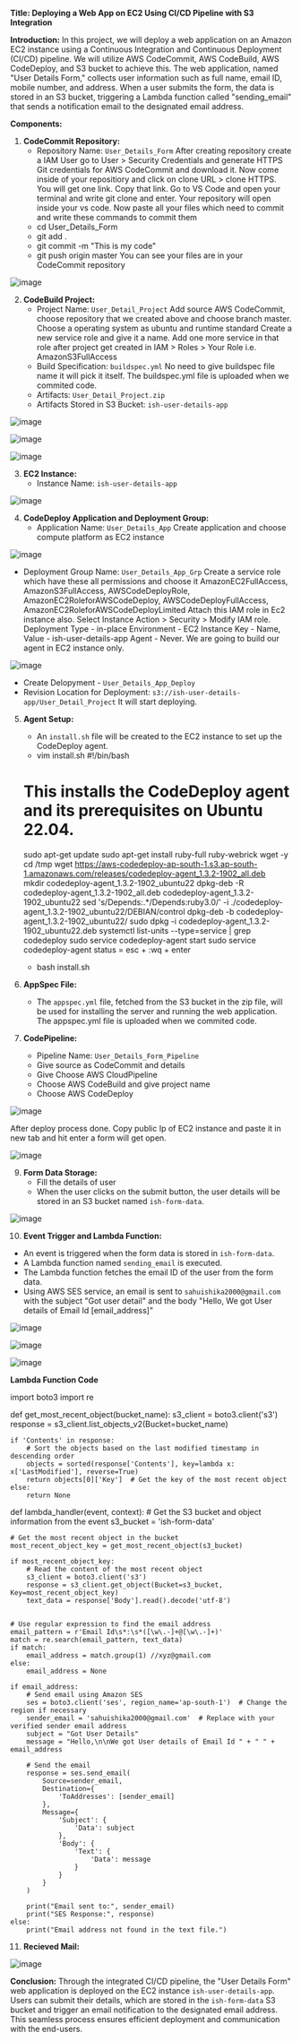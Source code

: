 **Title: Deploying a Web App on EC2 Using CI/CD Pipeline with S3 Integration**

**Introduction:**
In this project, we will deploy a web application on an Amazon EC2 instance using a Continuous Integration and Continuous Deployment (CI/CD) pipeline. We will utilize AWS CodeCommit, AWS CodeBuild, AWS CodeDeploy, and S3 bucket to achieve this. The web application, named "User Details Form," collects user information such as full name, email ID, mobile number, and address. When a user submits the form, the data is stored in an S3 bucket, triggering a Lambda function called "sending_email" that sends a notification email to the designated email address.

**Components:**

1. **CodeCommit Repository:**
   - Repository Name: `User_Details_Form`
   After creating repository create a IAM User go to User > Security Credentials and generate HTTPS Git credentials for AWS CodeCommit and download it.
   Now come inside of your repositiory and click on clone URL > clone HTTPS. You will get one link. Copy that link.
   Go to VS Code and open your terminal and write git clone <paste link> and enter. Your repository will open inside your vs code.
   Now paste all your files which need to commit and write these commands to commit them
   - cd User_Details_Form
   - git add .
   - git commit -m "This is my code"
   - git push origin master
   You can see your files are in your CodeCommit repository

![image](https://github.com/IshikaSahu/Deploying-a-Web-App-on-EC2-using-CI-CD-Pipeline/assets/71627396/a7d5c5de-a1a5-4598-827f-0f51db5263b2)

2. **CodeBuild Project:**
   - Project Name: `User_Detail_Project`
   Add source AWS CodeCommit, choose repository that we created above and choose branch master.
   Choose a operating system as ubuntu and runtime standard
   Create a new service role and give it a name.
   Add one more service in that role after project get created in IAM > Roles > Your Role i.e. AmazonS3FullAccess
   - Build Specification: `buildspec.yml`
   No need to give buildspec file name it will pick it itself.
   The buildspec.yml file is uploaded when we commited code.
   - Artifacts: `User_Detail_Project.zip`
   - Artifacts Stored in S3 Bucket: `ish-user-details-app`

![image](https://github.com/IshikaSahu/Deploying-a-Web-App-on-EC2-using-CI-CD-Pipeline/assets/71627396/377f301e-e5f6-409f-897d-d064f73f6232)

![image](https://github.com/IshikaSahu/Deploying-a-Web-App-on-EC2-using-CI-CD-Pipeline/assets/71627396/38409d70-829f-40d1-bfbb-cff9ff798b19)

![image](https://github.com/IshikaSahu/Deploying-a-Web-App-on-EC2-using-CI-CD-Pipeline/assets/71627396/3a7bbecb-ab8e-49f7-9c82-2897220e52ba)

3. **EC2 Instance:**
   - Instance Name: `ish-user-details-app`

![image](https://github.com/IshikaSahu/Deploying-a-Web-App-on-EC2-using-CI-CD-Pipeline/assets/71627396/f81b4ef6-b1c5-45ee-b61a-eda67b29d5d5)

4. **CodeDeploy Application and Deployment Group:**
   - Application Name: `User_Details_App`
   Create application and choose compute platform as EC2 instance

![image](https://github.com/IshikaSahu/Deploying-a-Web-App-on-EC2-using-CI-CD-Pipeline/assets/71627396/a3976ee9-ae44-4d5e-b291-5ad83b05b13f)

   - Deployment Group Name: `User_Details_App_Grp`
   Create a service role which have these all permissions and choose it 
   AmazonEC2FullAccess, AmazonS3FullAccess, AWSCodeDeployRole, AmazonEC2RoleforAWSCodeDeploy, AWSCodeDeployFullAccess, AmazonEC2RoleforAWSCodeDeployLimited
   Attach this IAM role in Ec2 instance also.
   Select Instance Action > Security > Modify IAM role.
   Deployment Type - in-place
   Environment - EC2 Instance
   Key - Name, Value - ish-user-details-app
   Agent - Never. We are going to build our agent in EC2 instance only.

![image](https://github.com/IshikaSahu/Deploying-a-Web-App-on-EC2-using-CI-CD-Pipeline/assets/71627396/73e2f88a-0a7a-4bfb-b133-52ccb425a3f3)  

   - Create Delopyment - `User_Details_App_Deploy`
   - Revision Location for Deployment: `s3://ish-user-details-app/User_Detail_Project`
It will start deploying.

5. **Agent Setup:**
   - An `install.sh` file will be created to the EC2 instance to set up the CodeDeploy agent.
   - vim install.sh
   #!/bin/bash 
   # This installs the CodeDeploy agent and its prerequisites on Ubuntu 22.04.  
   sudo apt-get update 
   sudo apt-get install ruby-full ruby-webrick wget -y
   cd /tmp 
   wget https://aws-codedeploy-ap-south-1.s3.ap-south-1.amazonaws.com/releases/codedeploy-agent_1.3.2-1902_all.deb     
   mkdir codedeploy-agent_1.3.2-1902_ubuntu22
   dpkg-deb -R codedeploy-agent_1.3.2-1902_all.deb codedeploy-agent_1.3.2-1902_ubuntu22
   sed 's/Depends:.*/Depends:ruby3.0/' -i ./codedeploy-agent_1.3.2-1902_ubuntu22/DEBIAN/control
   dpkg-deb -b codedeploy-agent_1.3.2-1902_ubuntu22/
   sudo dpkg -i codedeploy-agent_1.3.2-1902_ubuntu22.deb
   systemctl list-units --type=service | grep codedeploy
   sudo service codedeploy-agent start
   sudo service codedeploy-agent status
   = esc + :wq + enter
   - bash install.sh

7. **AppSpec File:**
   - The `appspec.yml` file, fetched from the S3 bucket in the zip file, will be used for installing the server and running the web application.
   The appspec.yml file is uploaded when we commited code.

8. **CodePipeline:**
   - Pipeline Name: `User_Details_Form_Pipeline`
   - Give source as CodeCommit and details
   - Give Choose AWS CloudPipeline
   - Choose AWS CodeBuild and give project name
   - Choose AWS CodeDeploy

![image](https://github.com/IshikaSahu/Deploying-a-Web-App-on-EC2-using-CI-CD-Pipeline/assets/71627396/5c29db6e-bdf2-479b-94ea-7f4dcdadce0f)

After deploy process done. Copy public Ip of EC2 instance and paste it in new tab and hit enter a form will get open.

![image](https://github.com/IshikaSahu/Deploying-a-Web-App-on-EC2-using-CI-CD-Pipeline/assets/71627396/bba1d78c-62f6-4adc-ab48-f3a1b1c8d225)

9. **Form Data Storage:**
   - Fill the details of user
   - When the user clicks on the submit button, the user details will be stored in an S3 bucket named `ish-form-data`.

![image](https://github.com/IshikaSahu/Deploying-a-Web-App-on-EC2-using-CI-CD-Pipeline/assets/71627396/53e9b7f8-273b-400a-af9e-56fb058b4a2a)  

10. **Event Trigger and Lambda Function:**
   - An event is triggered when the form data is stored in `ish-form-data`.
   - A Lambda function named `sending_email` is executed.
   - The Lambda function fetches the email ID of the user from the form data.
   - Using AWS SES service, an email is sent to `sahuishika2000@gmail.com` with the subject "Got user detail" and the body "Hello,
   We got User details of Email Id  [email_address]"

![image](https://github.com/IshikaSahu/Deploying-a-Web-App-on-EC2-using-CI-CD-Pipeline/assets/71627396/7d3971f6-4350-4d80-8572-b0dd4f03ab36)

![image](https://github.com/IshikaSahu/Deploying-a-Web-App-on-EC2-using-CI-CD-Pipeline/assets/71627396/dc260c6e-c974-40fb-832a-2d1cfedf6cc3)

![image](https://github.com/IshikaSahu/Deploying-a-Web-App-on-EC2-using-CI-CD-Pipeline/assets/71627396/8103e27a-38ae-4050-b379-7cf18de0a61c)

**Lambda Function Code**

import boto3
import re

def get_most_recent_object(bucket_name):
    s3_client = boto3.client('s3')
    response = s3_client.list_objects_v2(Bucket=bucket_name)
    
    if 'Contents' in response:
        # Sort the objects based on the last modified timestamp in descending order
        objects = sorted(response['Contents'], key=lambda x: x['LastModified'], reverse=True)
        return objects[0]['Key']  # Get the key of the most recent object
    else:
        return None

def lambda_handler(event, context):
    # Get the S3 bucket and object information from the event
    s3_bucket = 'ish-form-data'

    # Get the most recent object in the bucket
    most_recent_object_key = get_most_recent_object(s3_bucket)
    
    if most_recent_object_key:
        # Read the content of the most recent object
        s3_client = boto3.client('s3')
        response = s3_client.get_object(Bucket=s3_bucket, Key=most_recent_object_key)
        text_data = response['Body'].read().decode('utf-8')
  

    # Use regular expression to find the email address
    email_pattern = r'Email Id\s*:\s*([\w\.-]+@[\w\.-]+)'
    match = re.search(email_pattern, text_data)
    if match:
        email_address = match.group(1) //xyz@gmail.com
    else:
        email_address = None

    if email_address:
        # Send email using Amazon SES
        ses = boto3.client('ses', region_name='ap-south-1')  # Change the region if necessary
        sender_email = 'sahuishika2000@gmail.com'  # Replace with your verified sender email address
        subject = "Got User Details"
        message = "Hello,\n\nWe got User details of Email Id " + " " + email_address

        # Send the email
        response = ses.send_email(
            Source=sender_email,
            Destination={
                'ToAddresses': [sender_email]
            },
            Message={
                'Subject': {
                    'Data': subject
                },
                'Body': {
                    'Text': {
                        'Data': message
                    }
                }
            }
        )

        print("Email sent to:", sender_email)
        print("SES Response:", response)
    else:
        print("Email address not found in the text file.")

11. **Recieved Mail:**

![image](https://github.com/IshikaSahu/Deploying-a-Web-App-on-EC2-using-CI-CD-Pipeline/assets/71627396/0d5e2402-60a5-4e2f-af1f-6bfcd25c08ed)

**Conclusion:**
Through the integrated CI/CD pipeline, the "User Details Form" web application is deployed on the EC2 instance `ish-user-details-app`. Users can submit their details, which are stored in the `ish-form-data` S3 bucket and trigger an email notification to the designated email address. This seamless process ensures efficient deployment and communication with the end-users.
